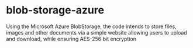 # blob-storage-azure
Using the Microsoft Azure BlobStorage, the code intends to store files, images and other documents via a simple website allowing users to upload and download, while ensuring AES-256 bit encryption
